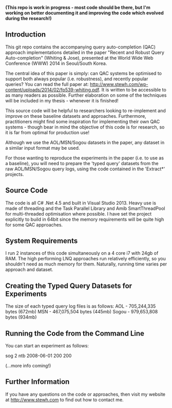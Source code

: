 <strong>(This repo is work in progress - most code should be there, but I'm working on better documenting it and improving the code which evolved during the research!)</strong>

<h2>Introduction</h2>

This git repo contains the accompanying query auto-completion (QAC) approach implementations detailed in the paper "Recent and Robust Query Auto-completion" (Whiting &amp; Jose), presented at the World Wide Web Conference (WWW) 2014 in Seoul/South Korea. 

The central idea of this paper is simply: can QAC systems be optimised to support both always popular (i.e. robustness), and recently popular queries? You can read the full paper at: http://www.stewh.com/wp-content/uploads/2014/02/fp539-whiting.pdf. It is written to be accessible to as many readers as possible. Further elaboration on some of the techniques will be included in my thesis - whenever it is finished!

This source code will be helpful to researchers looking to re-implement and improve on these baseline datasets and approaches. Furthermore, practitioners might find some inspiration for implementing their own QAC systems - though bear in mind the objective of this code is for research, so it is far from optimal for production use! 

Although we use the AOL/MSN/Sogou datasets in the paper, any dataset in a similar input format may be used.

For those wanting to reproduce the experiments in the paper (i.e. to use as a baseline), you will need to prepare the 'typed query' datasets from the raw AOL/MSN/Sogou query logs, using the code contained in the 'Extract*' projects.

<h2>Source Code</h2>

The code is all C# .Net 4.5 and built in Visual Studio 2013. Heavy use is made of threading and the Task Parallel Library and Amib SmartThreadPool for multi-threaded optimisation where possible. I have set the project explicitly to build in 64bit since the memory requirements will be quite high for some QAC approaches.

<h2>System Requirements</h2>
I run 2 instances of this code simultaneously on a 4 core i7 with 24gb of RAM. The high performing LNQ approaches run relatively efficiently, so you shouldn't need as much memory for them. Naturally, running time varies per approach and dataset.

<h2>Creating the Typed Query Datasets for Experiments</h2>

The size of each typed query log files is as follows:
AOL - 705,244,335 bytes (672mb)
MSN - 467,075,504 bytes (445mb)
Sogou - 979,653,808 bytes (934mb)

<h2>Running the Code from the Command Line</h2>
You can start an experiment as follows:

sog 2 ntb 2008-06-01 200 200

(...more info coming!)

<h2>Further Information</h2>

If you have any questions on the code or approaches, then visit my website at http://www.stewh.com to find out how to contact me.

